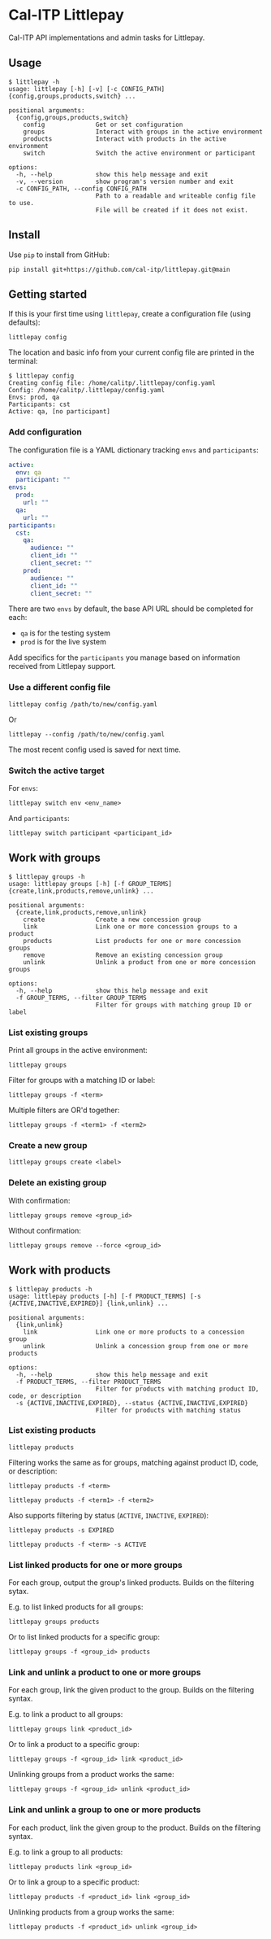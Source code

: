 # Cal-ITP Littlepay

Cal-ITP API implementations and admin tasks for Littlepay.

## Usage

```console
$ littlepay -h
usage: littlepay [-h] [-v] [-c CONFIG_PATH] {config,groups,products,switch} ...

positional arguments:
  {config,groups,products,switch}
    config              Get or set configuration
    groups              Interact with groups in the active environment
    products            Interact with products in the active environment
    switch              Switch the active environment or participant

options:
  -h, --help            show this help message and exit
  -v, --version         show program's version number and exit
  -c CONFIG_PATH, --config CONFIG_PATH
                        Path to a readable and writeable config file to use.
                        File will be created if it does not exist.
```

## Install

Use `pip` to install from GitHub:

```console
pip install git+https://github.com/cal-itp/littlepay.git@main
```

## Getting started

If this is your first time using `littlepay`, create a configuration file (using defaults):

```console
littlepay config
```

The location and basic info from your current config file are printed in the terminal:

```console
$ littlepay config
Creating config file: /home/calitp/.littlepay/config.yaml
Config: /home/calitp/.littlepay/config.yaml
Envs: prod, qa
Participants: cst
Active: qa, [no participant]
```

### Add configuration

The configuration file is a YAML dictionary tracking `envs` and `participants`:

```yml
active:
  env: qa
  participant: ""
envs:
  prod:
    url: ""
  qa:
    url: ""
participants:
  cst:
    qa:
      audience: ""
      client_id: ""
      client_secret: ""
    prod:
      audience: ""
      client_id: ""
      client_secret: ""
```

There are two `envs` by default, the base API URL should be completed for each:

- `qa` is for the testing system
- `prod` is for the live system

Add specifics for the `participants` you manage based on information received from Littlepay support.

### Use a different config file

```console
littlepay config /path/to/new/config.yaml
```

Or

```console
littlepay --config /path/to/new/config.yaml
```

The most recent config used is saved for next time.

### Switch the active target

For `envs`:

```console
littlepay switch env <env_name>
```

And `participants`:

```console
littlepay switch participant <participant_id>
```

## Work with groups

```console
$ littlepay groups -h
usage: littlepay groups [-h] [-f GROUP_TERMS] {create,link,products,remove,unlink} ...

positional arguments:
  {create,link,products,remove,unlink}
    create              Create a new concession group
    link                Link one or more concession groups to a product
    products            List products for one or more concession groups
    remove              Remove an existing concession group
    unlink              Unlink a product from one or more concession groups

options:
  -h, --help            show this help message and exit
  -f GROUP_TERMS, --filter GROUP_TERMS
                        Filter for groups with matching group ID or label
```

### List existing groups

Print all groups in the active environment:

```console
littlepay groups
```

Filter for groups with a matching ID or label:

```console
littlepay groups -f <term>
```

Multiple filters are OR'd together:

```console
littlepay groups -f <term1> -f <term2>
```

### Create a new group

```console
littlepay groups create <label>
```

### Delete an existing group

With confirmation:

```console
littlepay groups remove <group_id>
```

Without confirmation:

```console
littlepay groups remove --force <group_id>
```

## Work with products

```console
$ littlepay products -h
usage: littlepay products [-h] [-f PRODUCT_TERMS] [-s {ACTIVE,INACTIVE,EXPIRED}] {link,unlink} ...

positional arguments:
  {link,unlink}
    link                Link one or more products to a concession group
    unlink              Unlink a concession group from one or more products

options:
  -h, --help            show this help message and exit
  -f PRODUCT_TERMS, --filter PRODUCT_TERMS
                        Filter for products with matching product ID, code, or description
  -s {ACTIVE,INACTIVE,EXPIRED}, --status {ACTIVE,INACTIVE,EXPIRED}
                        Filter for products with matching status
```

### List existing products

```console
littlepay products
```

Filtering works the same as for groups, matching against product ID, code, or description:

```console
littlepay products -f <term>
```

```console
littlepay products -f <term1> -f <term2>
```

Also supports filtering by status (`ACTIVE`, `INACTIVE`, `EXPIRED`):

```console
littlepay products -s EXPIRED
```

```console
littlepay products -f <term> -s ACTIVE
```

### List linked products for one or more groups

For each group, output the group's linked products. Builds on the filtering sytax.

E.g. to list linked products for all groups:

```console
littlepay groups products
```

Or to list linked products for a specific group:

```console
littlepay groups -f <group_id> products
```

### Link and unlink a product to one or more groups

For each group, link the given product to the group. Builds on the filtering syntax.

E.g. to link a product to all groups:

```console
littlepay groups link <product_id>
```

Or to link a product to a specific group:

```console
littlepay groups -f <group_id> link <product_id>
```

Unlinking groups from a product works the same:

```console
littlepay groups -f <group_id> unlink <product_id>
```

### Link and unlink a group to one or more products

For each product, link the given group to the product. Builds on the filtering syntax.

E.g. to link a group to all products:

```console
littlepay products link <group_id>
```

Or to link a group to a specific product:

```console
littlepay products -f <product_id> link <group_id>
```

Unlinking products from a group works the same:

```console
littlepay products -f <product_id> unlink <group_id>
```
